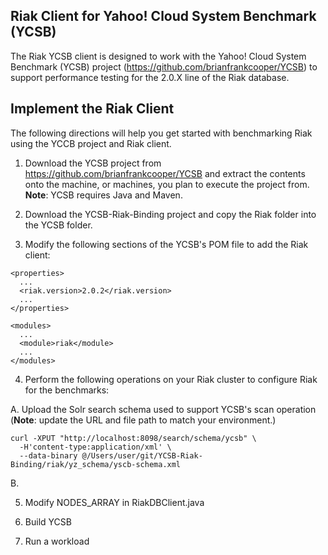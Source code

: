 Riak Client for Yahoo! Cloud System Benchmark (YCSB)
--------------------------------------------------------

The Riak YCSB client is designed to work with the Yahoo! Cloud System Benchmark (YCSB) project (https://github.com/brianfrankcooper/YCSB) to support performance testing for the 2.0.X line of the Riak database. 

Implement the Riak Client
----------------------------
The following directions will help you get started with benchmarking Riak using the YCCB project and Riak client.

1. Download the YCSB project from https://github.com/brianfrankcooper/YCSB and extract the contents onto the machine, or machines, you plan to execute the project from. <b>Note</b>: YCSB requires Java and Maven.

2. Download the YCSB-Riak-Binding project and copy the Riak folder into the YCSB folder.

3. Modify the following sections of the YCSB's POM file to add the Riak client:

```
<properties>
  ...
  <riak.version>2.0.2</riak.version>
  ...
</properties>
```

```
<modules>
  ...
  <module>riak</module>
  ...
</modules>
```

4. Perform the following operations on your Riak cluster to configure Riak for the benchmarks:

  A. Upload the Solr search schema used to support YCSB's scan operation (<b>Note</b>: update the URL and file path to match your environment.)
```
curl -XPUT "http://localhost:8098/search/schema/ycsb" \
  -H'content-type:application/xml' \
  --data-binary @/Users/user/git/YCSB-Riak-Binding/riak/yz_schema/yscb-schema.xml
```

  B.


5. Modify NODES_ARRAY in RiakDBClient.java

6. Build YCSB

6. Run a workload

